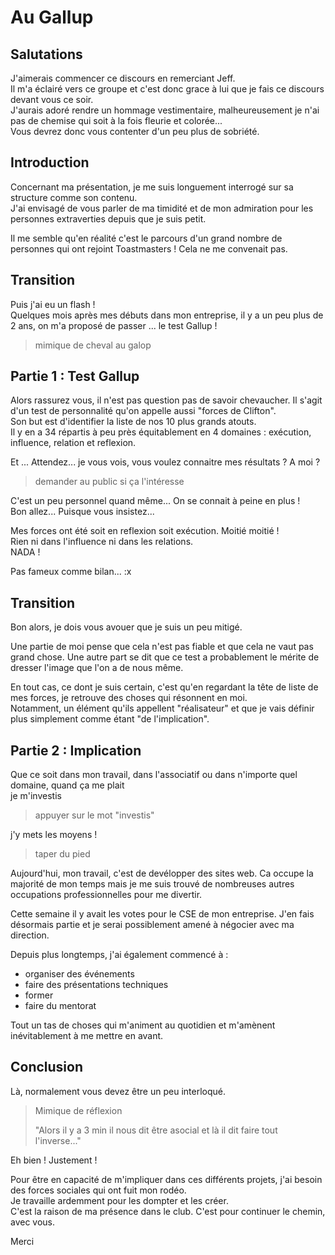 # Au Gallup

## Salutations

J'aimerais commencer ce discours en remerciant Jeff. <br/>
Il m'a éclairé vers ce groupe et c'est donc grace à lui que je fais ce discours devant vous ce soir. <br/>
J'aurais adoré rendre un hommage vestimentaire, malheureusement je n'ai pas de chemise qui soit à la fois fleurie et colorée... <br/>
Vous devrez donc vous contenter d'un peu plus de sobriété.

## Introduction

Concernant ma présentation, je me suis longuement interrogé sur sa structure comme son contenu. <br/>
J'ai envisagé de vous parler de ma timidité et de mon admiration pour les personnes extraverties depuis que je suis petit.

Il me semble qu'en réalité c'est le parcours d'un grand nombre de personnes qui ont rejoint Toastmasters ! Cela ne me convenait pas.

## Transition

Puis j'ai eu un flash ! <br/>
Quelques mois après mes débuts dans mon entreprise, il y a un peu plus de 2 ans, on m'a proposé de passer ... le test Gallup !
> mimique de cheval au galop

## Partie 1 : Test Gallup

Alors rassurez vous, il n'est pas question pas de savoir chevaucher. Il s'agit d'un test de personnalité qu'on appelle aussi "forces de Clifton". <br/>
Son but est d'identifier la liste de nos 10 plus grands atouts. <br/>
Il y en a 34 répartis à peu près équitablement en 4 domaines : exécution, influence, relation et reflexion.

Et ... Attendez... je vous vois, vous voulez connaitre mes résultats ? A moi ?
> demander au public si ça l'intéresse

C'est un peu personnel quand même... On se connait à peine en plus ! <br/>
Bon allez... Puisque vous insistez...

Mes forces ont été soit en reflexion soit exécution. Moitié moitié ! <br/>
Rien ni dans l'influence ni dans les relations. <br/>
NADA !

Pas fameux comme bilan... :x <br/>

## Transition

Bon alors, je dois vous avouer que je suis un peu mitigé.

Une partie de moi pense que cela n'est pas fiable et que cela ne vaut pas grand chose.
Une autre part se dit que ce test a probablement le mérite de dresser l'image que l'on a de nous même.

En tout cas, ce dont je suis certain, c'est qu'en regardant la tête de liste de mes forces, je retrouve des choses qui résonnent en moi. <br/>
Notamment, un élément qu'ils appellent "réalisateur" et que je vais définir plus simplement comme étant "de l'implication".

## Partie 2 : Implication

Que ce soit dans mon travail, dans l'associatif ou dans n'importe quel domaine, quand ça me plait <br/>
je m'investis
> appuyer sur le mot "investis"

j'y mets les moyens !
> taper du pied

Aujourd'hui, mon travail, c'est de devélopper des sites web. Ca occupe la majorité de mon temps mais je me suis trouvé de nombreuses autres occupations professionnelles pour me divertir.

Cette semaine il y avait les votes pour le CSE de mon entreprise. J'en fais désormais partie et je serai possiblement amené à négocier avec ma direction.

Depuis plus longtemps, j'ai également commencé à :

- organiser des événements
- faire des présentations techniques
- former
- faire du mentorat

Tout un tas de choses qui m'animent au quotidien et m'amènent inévitablement à me mettre en avant.

## Conclusion

Là, normalement vous devez être un peu interloqué.
> Mimique de réflexion
>
> "Alors il y a 3 min il nous dit être asocial et là il dit faire tout l'inverse..."

Eh bien ! Justement !

Pour être en capacité de m'impliquer dans ces différents projets, j'ai besoin des forces sociales qui ont fuit mon rodéo. <br/>
Je travaille ardemment pour les dompter et les créer. <br/>
C'est la raison de ma présence dans le club.
C'est pour continuer le chemin, avec vous.

Merci
